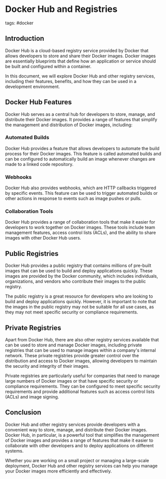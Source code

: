 # Docker Hub and Registries

tags: #docker

## Introduction

Docker Hub is a cloud-based registry service provided by Docker that allows developers to store and share their Docker images. Docker images are essentially blueprints that define how an application or service should be built and configured within a container.

In this document, we will explore Docker Hub and other registry services, including their features, benefits, and how they can be used in a development environment.

## Docker Hub Features

Docker Hub serves as a central hub for developers to store, manage, and distribute their Docker images. It provides a range of features that simplify the management and distribution of Docker images, including:

### Automated Builds

Docker Hub provides a feature that allows developers to automate the build process for their Docker images. This feature is called automated builds and can be configured to automatically build an image whenever changes are made to a linked code repository.

### Webhooks

Docker Hub also provides webhooks, which are HTTP callbacks triggered by specific events. This feature can be used to trigger automated builds or other actions in response to events such as image pushes or pulls.

### Collaboration Tools

Docker Hub provides a range of collaboration tools that make it easier for developers to work together on Docker images. These tools include team management features, access control lists (ACLs), and the ability to share images with other Docker Hub users.

## Public Registries

Docker Hub provides a public registry that contains millions of pre-built images that can be used to build and deploy applications quickly. These images are provided by the Docker community, which includes individuals, organizations, and vendors who contribute their images to the public registry.

The public registry is a great resource for developers who are looking to build and deploy applications quickly. However, it is important to note that the images in the public registry may not be suitable for all use cases, as they may not meet specific security or compliance requirements.

## Private Registries

Apart from Docker Hub, there are also other registry services available that can be used to store and manage Docker images, including private registries that can be used to manage images within a company's internal network. These private registries provide greater control over the distribution and access to Docker images, allowing developers to maintain the security and integrity of their images.

Private registries are particularly useful for companies that need to manage large numbers of Docker images or that have specific security or compliance requirements. They can be configured to meet specific security requirements and provide additional features such as access control lists (ACLs) and image signing.

## Conclusion

Docker Hub and other registry services provide developers with a convenient way to store, manage, and distribute their Docker images. Docker Hub, in particular, is a powerful tool that simplifies the management of Docker images and provides a range of features that make it easier to collaborate with other developers and to deploy applications on different systems.

Whether you are working on a small project or managing a large-scale deployment, Docker Hub and other registry services can help you manage your Docker images more efficiently and effectively.